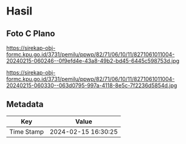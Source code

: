 # Hasil

## Foto C Plano

https://sirekap-obj-formc.kpu.go.id/3731/pemilu/ppwp/82/71/06/10/11/8271061011004-20240215-060246--0f9efd4e-43a8-49b2-bd45-6445c598753d.jpg

https://sirekap-obj-formc.kpu.go.id/3731/pemilu/ppwp/82/71/06/10/11/8271061011004-20240215-060330--063d0795-997a-4118-8e5c-7f2236d5854d.jpg


## Metadata

| Key        | Value               |
| ---------- | ------------------- |
| Time Stamp | 2024-02-15 16:30:25 |



